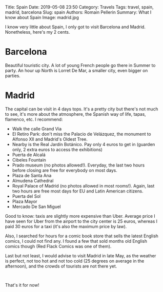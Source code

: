 Title: Spain
Date: 2019-05-08 23:50
Category: Travels
Tags: travel, spain, madrid, barcelona
Slug: spain
Authors: Romain Pellerin
Summary: What I know about Spain
Image: madrid.jpg

I know very little about Spain, I only got to visit Barcelona and Madrid. Nonetheless, here's my 2 cents.

# Barcelona

Beautiful touristic city. A lot of young French people go there in Summer to party. An hour up North is Lorret De Mar, a smaller city, even bigger on parties.

# Madrid

The capital can be visit in 4 days tops. It's a pretty city but there's not much to see, it's more about the atmosphere, the Spanish way of life, tapas, flamenco, etc. I recommend:

- Walk the calle Grand Via
- El Retiro Park: don't miss the Palacio de Velázquez, the monument to Alfonso XII and Madrid's Oldest Tree.
- Nearby is the Real Jardín Botánico. Pay only 4 euros to get in (guarden only, 2 extra euros to access the exhibitions)
- Puerta de Alcalá
- Cibeles Fountain
- Prado museum (no photos allowed!). Everyday, the last two hours before closing are free for everybody on most days.
- Plaza de Santa Ana
- Almudena Cathedral
- Royal Palace of Madrid (no photos allowed in most rooms!). Again, last two hours are free most days for EU and Latin American citizens.
- Puerta del Sol
- Plaza Mayor
- Mercado De San Miguel

Good to know: taxis are slightly more expensive than Uber. Average price I have seen for Uber from the airport to the city center is 25 euros, whereas I paid 30 euros for a taxi (it's also the maximum price by law).

Also, I searched for hours for a comic book store that sells the latest English comics, I could not find any. I found a few that sold months old English comics though (Red Flack Comics was one of them).

Last but not least, I would advise to visit Madrid in late May, as the weather is perfect, not too hot and not too cold (25 degrees on average in the afternoon), and the crowds of tourists are not there yet.

<br />

That's it for now!
